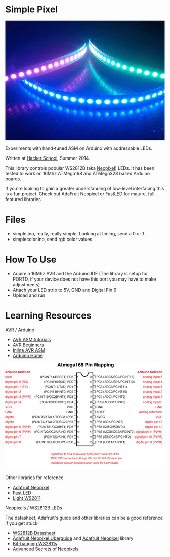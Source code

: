Simple Pixel
==========

![LEDS](./support/leds.jpg)

Experiments with hand-tuned ASM on Arduino with addressable LEDs.

Written at [Hacker School](http://www.hackerschool.com/), Summer 2014.

This library controls popular WS2812B (aka [Neopixel](https://www.adafruit.com/search?q=neopixel)) LEDs. It has been tested to work on 16Mhz ATMega168 and ATMega328 based Arduino boards. 

If you're looking to gain a greater understanding of low-level interfacing this is a fun project. Check out AdaFruit Neopixel or FastLED for mature, full-featured libraries.

Files
=======
* simple.ino, really, really simple. Looking at timing, send a 0 or 1.
* simplecolor.ino, send rgb color values

How To Use
=======
* Aquire a 16Mhz AVR and the Arduino IDE (The library is setup for PORTD, if your device does not have this port you may have to make adjustments)
* Attach your LED strip to 5V, GND and Digital Pin 6
* Upload and run

Learning Resources
=======

AVR / Arduino

* [AVR ASM tutorials](http://www.avr-asm-tutorial.net/avr_en/beginner/)
* [AVR Beginners](http://www.avrbeginners.net/)
* [Inline AVR ASM](http://www.nongnu.org/avr-libc/user-manual/inline_asm.html)
* [Arduino Home](http://www.arduino.cc/)

![ATMega](./support/Atmega168PinMap2.png)

Other libraries for reference

* [Adafruit Neopixel](https://github.com/adafruit/Adafruit_NeoPixel)
* [Fast LED](https://github.com/FastLED/FastLED)
* [Light WS2811](https://github.com/cpldcpu/light_ws2812)

Neopixels / WS2812B LEDs

The datasheet, Adafruit's guide and other libraries can be a good reference if you get stuck!

* [WS2812B Datasheet](./support/ws2812b.pdf)
* [Adafruit Neopixel Uberguide](https://learn.adafruit.com/adafruit-neopixel-uberguide/overview) and [Adafruit Neopixel](https://github.com/adafruit/Adafruit_NeoPixel) library
* [Bit-banging WS2811s](http://www.instructables.com/id/Bitbanging-step-by-step-Arduino-control-of-WS2811-/)
* [Advanced Secrets of Neopixels](http://wp.josh.com/2014/05/13/ws2812-neopixels-are-not-so-finicky-once-you-get-to-know-them/)

